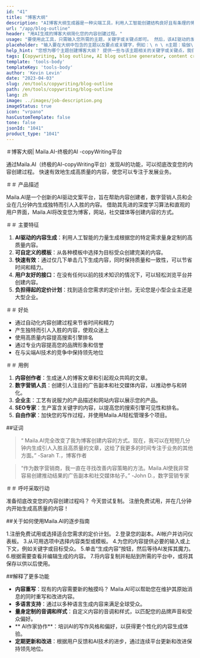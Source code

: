 ```yaml
---
id: "41"
title: "博客大纲"
description: "AI博客大纲生成器是一种尖端工具，利用人工智能创建结构良好且有条理的博客大纲。 这种功能强大的工具可以通过根据所选主题或关键字生成清晰的大纲来节省时间和精力，从而更容易计划和开发引人入胜的博客内容。"
url: "/app/blog-outline"
header: "用AI生成的博客大纲简化您的内容创建过程。"
usage: "要使用此工具，只需输入您所需的主题，关键字或关键点即可。 然后，该AI驱动的发电机将根据您的输入创建一个全面且结构良好的博客大纲。"
placeholder: "输入要在大纲中包含的主题以及要点或关键字，例如：\ n \ n主题：瑜伽\ n \ n关键点的好处：\ n \ n1。 提高灵活性\ n2。 增强心理重点\ n3。 减轻压力\ n \ n关键字：瑜伽，灵活性，心理重点，减轻压力"
help_hint: "您想为哪个主题创建博客大纲？ 提供一些与该主题相关的关键字或关键点，我们的AI将根据您的输入生成结构良好的博客大纲。 建议在博客文章中列出您要涵盖的要点。"
tags: [Copywriting, blog outline, AI blog outline generator, content creation]
template: 'tools-body'
templateKey: 'tools-body'
author: 'Kevin Levin'
date: "2023-04-03"
slug: /en/tools/copywriting/blog-outline
path: /en/tools/copywriting/blog-outline
lang: zh
image: ../images/job-description.png
imageStatus: true
icon: "vrpano"
hasCustomTemplate: false
tone: false
jsonId: "1041"
product_type: "1041"
---
```

＃博客大纲|  Maila.AI-终极的AI -copyWriting平台

通过Maila.AI（终极的AI-copyWriting平台）发现AI的功能，可以彻底改变您的内容创建过程。 快速有效地生成高质量的内容，使您可以专注于发展业务。

＃＃ 产品描述

Maila.AI是一个创新的AI驱动文案平台，旨在帮助内容创建者，数字营销人员和企业在几分钟内生成独特而引人入胜的内容。 借助其先进的深度学习算法和直观的用户界面，Maila.AI将改变您为博客，网站，社交媒体等创建内容的方式。

＃＃ 主要特征

1. **AI驱动的内容生成**：利用人工智能的力量生成根据您的特定需求量身定制的高质量内容。
 2. **可自定义的模板**：从各种模板中选择为目标受众创建完美的内容。
 3. **快速有效**：通过仅几下单击几下生成内容，同时保持质量和一致性，可以节省时间和精力。
 4. **用户友好的接口**：在没有任何以前的技术知识的情况下，可以轻松浏览平台并创建内容。
 5. **负担得起的定价计划**：找到适合您需求的定价计划，无论您是小型企业主还是大型企业。

＃＃ 好处

 - 通过自动化内容创建过程来节省时间和精力
  - 产生独特而引人入胜的内容，使观众迷上
  - 使用高质量内容提高搜索引擎排名
  - 通过专业内容提高您的品牌形象和信誉
  - 在与尖端AI技术的竞争中保持领先地位

＃＃ 用例

1. **内容创作者**：生成迷人的博客文章和引起观众共鸣的文章。
 2. **数字营销人员**：创建引人注目的广告副本和社交媒体内容，以推动参与和转化。
 3. **企业主**：工艺有说服力的产品描述和网站内容以展示您的产品。
 4. **SEO专家**：生产富含关键字的内容，以提高您的搜索引擎可见性和排名。
 5. **自由作家**：加快您的写作过程，并使用Maila.AI轻松管理多个项目。

##证词

>“ Maila.AI完全改变了我为博客创建内容的方式。现在，我可以在短短几分钟内生成引人入胜且高质量的文章，这给了我更多的时间专注于业务的其他方面。”  -Sarah T.，博客作者

>“作为数字营销商，我一直在寻找改善内容策略的方法。Maila.AI使我非常容易创建推动结果的广告副本和社交媒体帖子。”  -John D.，数字营销专家

＃＃ 呼吁采取行动

准备彻底改变您的内容创建过程吗？ 今天尝试复制。 注册免费试用，并在几分钟内开始生成高质量的内容！

##关于如何使用Maila.AI的逐步指南

1.注册免费试用或选择适合您需求的定价计划。
 2.登录您的副本。AI帐户并访问仪表板。
 3.从可用选项中选择内容类型或模板。
 4.为您的内容提供必要的输入或上下文，例如关键字或目标受众。
 5.单击“生成内容”按钮，然后等待AI发挥其魔力。
 6.根据需要查看并编辑生成的内容。
 7.将内容复制并粘贴到所需的平台中，或将其保存以供以后使用。

##解释了更多功能

 -  **内容重写**：现有的内容需要新的触摸吗？  Maila.AI可以帮助您在维护其原始消息的同时重写和改进内容。
  -  **多语言支持**：通过以多种语言生成内容来满足全球受众。
  -  **量身定制的音调和样式**：自定义内容的音调和样式，以匹配您的品牌声音和受众偏好。
  -  ** AI作家协作**：培训AI的写作风格和偏好，以获得更个性化的内容生成体验。
  -  **定期更新和改进**：根据用户反馈和AI技术的进步，通过连续平台更新和改进保持领先地位。
